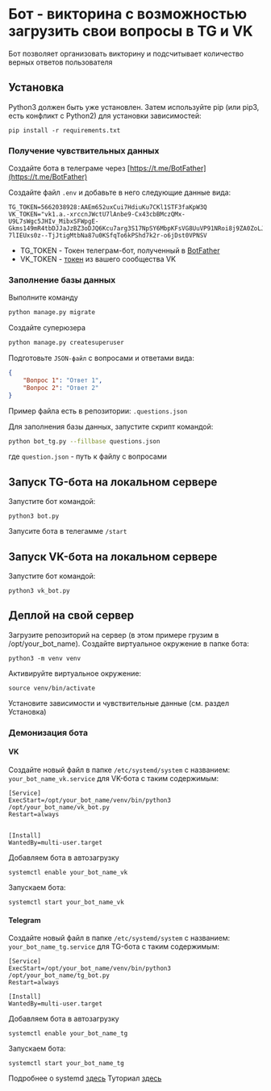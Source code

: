 # Бот - викторина с возможностью загрузить свои вопросы в TG и VK


Бот позволяет организовать викторину и подсчитывает количество верных ответов пользователя

## Установка

Python3 должен быть уже установлен. Затем используйте pip (или pip3, есть конфликт с Python2) для установки зависимостей:

```
pip install -r requirements.txt
```


### Получение чувствительных данных

Создайте бота в телеграме через [https://t.me/BotFather](https://t.me/BotFather)

Создайте файл ``.env`` и добавьте в него следующие данные вида:

```
TG_TOKEN=5662038928:AAEm652uxCui7HdiuKu7CKl1STF3faKpW3Q
VK_TOKEN="vk1.a.-xrccnJWctU7lAnbe9-Cx43cbBMczQMx-U9L7sWgc5JHIv_MibxSFWpgE-Gkms149mR4tbDJJaJzBZ3oDJQ6Kcu7arg3S17NpSY6MbpKFsVG8UuVP91NRoi8j9ZA0ZoLJnj4Ek0DR0_UUSPJqV-7lIEUxs0z--TjJtigMtbNa87u0KSfqTo6kPShd7k2r-o6jDst0VPNSV
```

- TG_TOKEN - Токен телеграм-бот, полученный в [BotFather](https://t.me/BotFather)
- VK_TOKEN - [токен](https://vk.com/@articles_vk-token-groups?ysclid=lb26bno4x7379535242) из вашего сообщества VK

### Заполнение базы данных

Выполните команду 

```sh
python manage.py migrate
```

Создайте суперюзера

```sh
python manage.py createsuperuser
```

Подготовьте ``JSON-файл`` с вопросами и ответами вида:

```json
{
    "Вопрос 1": "Ответ 1",
    "Вопрос 2": "Ответ 2"
}
```

Пример файла есть в репозитории: ``.questions.json``

Для заполнения базы данных, запустите скрипт командой:

```sh
python bot_tg.py --fillbase questions.json
```

где  ``question.json`` - путь к файлу с вопросами



## Запуск TG-бота на локальном сервере

Запустите бот командой:

```
python3 bot.py
```

Запусите бота в телегамме ``/start``

## Запуск VK-бота на локальном сервере

Запустите бот командой:

```
python3 vk_bot.py
```

## Деплой на свой сервер

Загрузите репозиторий на сервер (в этом примере грузим в /opt/your_bot_name).
Создайте виртуальное окружение в папке бота:

```commandline
python3 -m venv venv
```

Активируйте виртуальное окружение:

```
source venv/bin/activate
```
Установите зависимости и чувствительные данные (см. раздел Установка)

### Демонизация бота

#### VK
Создайте новый файл в папке ``/etc/systemd/system`` с названием:
``your_bot_name_vk.service`` для VK-бота c таким содержимым:

```
[Service]
ExecStart=/opt/your_bot_name/venv/bin/python3 /opt/your_bot_name/vk_bot.py
Restart=always


[Install]
WantedBy=multi-user.target
```

Добавляем бота в автозагрузку

```commandline
systemctl enable your_bot_name_vk
```

Запускаем бота:

```commandline
systemctl start your_bot_name_vk
```

#### Telegram
Создайте новый файл в папке ``/etc/systemd/system`` с названием:
``your_bot_name_tg.service`` для TG-бота c таким содержимым:

```
[Service]
ExecStart=/opt/your_bot_name/venv/bin/python3 /opt/your_bot_name/tg_bot.py
Restart=always

[Install]
WantedBy=multi-user.target
```

Добавляем бота в автозагрузку

```commandline
systemctl enable your_bot_name_tg
```

Запускаем бота:

```commandline
systemctl start your_bot_name_tg
```

Подробнее о systemd [здесь](https://www.freedesktop.org/software/systemd/man/systemd.service.html)
Туториал [здесь](https://4te.me/post/systemd-unit-ubuntu/)